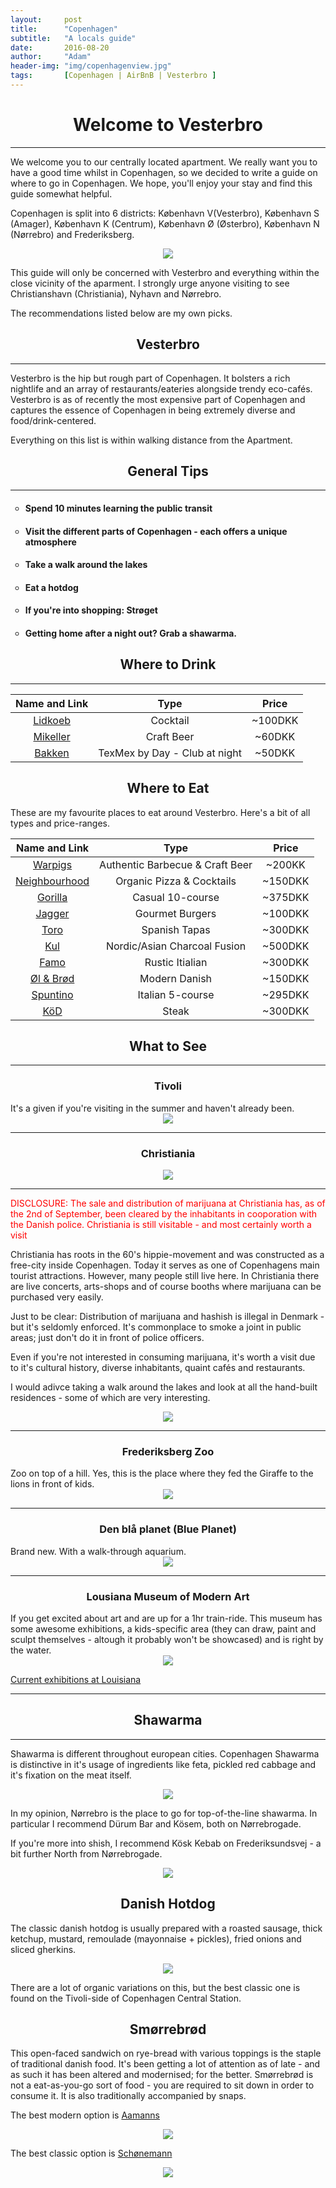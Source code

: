 ```yaml
---
layout:     post
title:      "Copenhagen"
subtitle:   "A locals guide"
date:       2016-08-20
author:     "Adam"
header-img: "img/copenhagenview.jpg"
tags:		[Copenhagen | AirBnB | Vesterbro ]
---
```


<h1><center> Welcome to Vesterbro </center></h1>
<hr>
We welcome you to our centrally located apartment. We really want you to have a good time whilst in Copenhagen, so we decided to write a guide on where to go in Copenhagen. We hope, you'll enjoy your stay and find this guide somewhat helpful. 

Copenhagen is split into 6 districts: København V(Vesterbro), København S (Amager), København K (Centrum), København Ø (Østerbro), København N (Nørrebro) and Frederiksberg. 

<center><img src="http://www.itu.dk/~vict/KSFL/leksehjelp/img/Kort.png"></center>


This guide will only be concerned with Vesterbro and everything within the close vicinity of the aparment. I strongly urge anyone visiting to see Christianshavn (Christiania), Nyhavn and Nørrebro. 

The recommendations listed below are my own picks. 

<h2><center> Vesterbro </center></h2>
<hr>
Vesterbro is the hip but rough part of Copenhagen. It bolsters a rich nightlife and an array of restaurants/eateries alongside trendy eco-cafés. Vesterbro is as of recently the most expensive part of Copenhagen and captures the essence of Copenhagen in being extremely diverse and food/drink-centered. 

Everything on this list is within walking distance from the Apartment.

<h2><center>General Tips</center></h2>
<hr>

<ul style="list-style-type:circle">
 <li><h4> Spend 10 minutes learning the public transit</h4></li>
 <li><h4> Visit the different parts of Copenhagen - each offers a unique atmosphere</h4></li>
 <li><h4> Take a walk around the lakes </h4></li>
 <li><h4> Eat a hotdog </h4></li>
 <li><h4> If you're into shopping: Strøget</h4></li>
 <li><h4> Getting home after a night out? Grab a shawarma.</h4></li>
</ul>

<h2><center>Where to Drink</center></h2>
<hr>

|Name and Link |Type|Price|
|:------------:|:--:|:---:|
|[Lidkoeb](http://lidkoeb.dk/)|Cocktail| ~100DKK|
|[Mikeller](http://mikkeller.dk/location/mikkeller-bar-viktoriagade-copenhagen/)|Craft Beer| ~60DKK|
|[Bakken](http://bakkenkbh.dk/)| TexMex by Day - Club at night| ~50DKK|


<h2><center>Where to Eat</center></h2>

These are my favourite places to eat around Vesterbro. Here's a bit of all types and price-ranges.

|Name and Link |Type|Price|
|:------------:|:--:|:---:|
|[Warpigs](http://mikkeller.dk/location/warpigs/)|Authentic Barbecue & Craft Beer |~200KK|
|[Neighbourhood](http://neighbourhood.dk/)|Organic Pizza & Cocktails| ~150DKK|
|[Gorilla](http://restaurantgorilla.dk/forside/)| Casual 10-course| ~375DKK|
|[Jagger](http://jagger.dk/)|Gourmet Burgers|~100DKK|
|[Toro](http://toro-istedgade.dk/)|Spanish Tapas|~300DKK|
|[Kul](http://restaurantkul.dk/)|Nordic/Asian Charcoal Fusion|~500DKK|
|[Famo](http://www.famo.dk/)|Rustic Itialian| ~300DKK|
|[Øl & Brød](http://www.ologbrod.dk/)| Modern Danish| ~150DKK|
|[Spuntino](http://cofoco.dk/da/restauranter/spuntino/)|Italian 5-course| ~295DKK|
|[KöD](http://koedkbh.dk/)|Steak|~300DKK|


<h2><center>What to See</center></h2>
<hr>

<h3><center>Tivoli</center></h3>
It's a given if you're visiting in the summer and haven't already been. 

<center><img src="http://a.bimg.dk/node-images/771/3/800x600-u/3771306-tivoli_om_natten_torben_christensenjpg.jpg"></center>

<hr>

<h3><center>Christiania</center></h3>

<center><img src="http://denstoredanske.dk/@api/deki/files/98018/=Christiania_indgang.jpg"></center>
<hr>
<font color = "red"> DISCLOSURE: The sale and distribution of marijuana at Christiania has, as of the 2nd of September, been cleared by the inhabitants in cooporation with the Danish police. Christiania is still visitable - and most certainly worth a visit </font>

Christiania has roots in the 60's hippie-movement and was constructed as a free-city inside Copenhagen. Today it serves as one of Copenhagens main tourist attractions. However, many people still live here. In Christiania there are live concerts, arts-shops and of course booths where marijuana can be purchased very easily.


Just to be clear: Distribution of marijuana and hashish is illegal in Denmark - but it's seldomly enforced. It's commonplace to smoke a joint in public areas; just don't do it in front of police officers. 

Even if you're not interested in consuming marijuana, it's worth a visit due to it's cultural history, diverse inhabitants, quaint cafés and restaurants. 

I would adivce taking a walk around the lakes and look at all the hand-built residences - some of which are very interesting.


<center><img src="http://wikitravel.org/upload/shared//a/aa/Christiania_Banner.jpg"></center>

<hr>

<h3><center>Frederiksberg Zoo</center></h3>
Zoo on top of a hill. Yes, this is the place where they fed the Giraffe to the lions in front of kids.

<center><img src="http://viden.jp.dk/binaries/540/3849.jpg"></center>

<hr>

<h3><center>Den blå planet (Blue Planet)</center></h3>
Brand new. With a walk-through aquarium.

<center><img src="http://ekstrabladet.dk/migration_catalog/NICA/article4482625.ece/IMAGE_ALTERNATES/p900/Rundvisning_i_Den_B_911062a.jpg"></center>

<hr>

<h3><center>Lousiana Museum of Modern Art</center></h3>
If you get excited about art and are up for a 1hr train-ride. This museum has some awesome exhibitions, a kids-specific area (they can draw, paint and sculpt themselves - altough it probably won't be showcased) and is right by the water. 

<center><img src="http://womeninjordan.org/en/wp-content/uploads/515x257-9.jpg"></center>

[Current exhibitions at Louisiana](https://en.louisiana.dk/exhibitions/current)

<hr>

<h2><center>Shawarma</center></h2>
<hr>

Shawarma is different throughout european cities. Copenhagen Shawarma is distinctive in it's usage of ingredients like feta, pickled red cabbage and it's fixation on the meat itself. 

<center><img src="https://scontent.cdninstagram.com/hphotos-xfa1/t51.2885-15/s640x640/sh0.08/e35/11371163_1056012021122717_1810909802_n.jpg"></center>

In my opinion, Nørrebro is the place to go for top-of-the-line shawarma. In particular I recommend Dürum Bar and Kösem, both on Nørrebrogade. 

If you're more into shish, I recommend Kösk Kebab on Frederiksundsvej - a bit further North from Nørrebrogade. 

<center><img src="http://www.kosk.dk/images/slide-2.jpg
"></center>

<h2><center>Danish Hotdog</center></h2>

The classic danish hotdog is usually prepared with a roasted sausage, thick ketchup, mustard, remoulade (mayonnaise + pickles), fried onions and sliced gherkins.

<center><img src="https://media-cdn.tripadvisor.com/media/photo-s/09/a2/ca/cf/doep.jpg
"></center>

There are a lot of organic variations on this, but the best classic one is found on the Tivoli-side of Copenhagen Central Station. 

<h2><center>Smørrebrød</center></h2>

This open-faced sandwich on rye-bread with various toppings is the staple of traditional danish food. It's been getting a lot of attention as of late - and as such it has been altered and modernised; for the better. Smørrebrød is not a eat-as-you-go sort of food - you are required to sit down in order to consume it. It is also traditionally accompanied by snaps. 

The best modern option is [Aamanns](http://www.aamanns.dk/)

<center><img src="http://www.aamanns.dk/media/uploads/images/favoritterne-forside.jpg
"></center>

The best classic option is [Schønemann](http://www.restaurantschonnemann.dk/)

<center><img src="http://www.miraarkin.dk/wp-content/uploads/2012/02/P1230388_s.jpg?2856a0
"></center>




